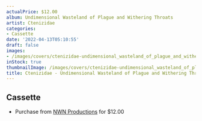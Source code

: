 ```yaml
---
actualPrice: $12.00
album: Undimensional Wasteland of Plague and Withering Throats
artist: Ctenizidae
categories:
- Cassette
date: '2022-04-13T05:10:55'
draft: false
images:
- /images/covers/ctenizidae-undimensional_wasteland_of_plague_and_withering_throats.png
inStock: true
thumbnailImage: /images/covers/ctenizidae-undimensional_wasteland_of_plague_and_withering_throats-thumb.png
title: Ctenizidae - Undimensional Wasteland of Plague and Withering Throats
---
```


## Cassette
* Purchase from [NWN Productions](http://shop.nwnprod.com/index.php?route=product/product&path=73&product_id=22394&sort=pd.name&order=ASC) for $12.00
